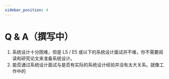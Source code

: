 ```yaml
---
sidebar_position: 4
---
```


# Q & A（撰写中）

1. 系统设计十分困难，但是 L5 / E5 或以下的系统设计面试并不难，你不需要阅读和研究论文来准备系统设计。
2. 能否通过系统设计面试与是否有实际的系统设计经验并没有太大关系。就像工作中的
